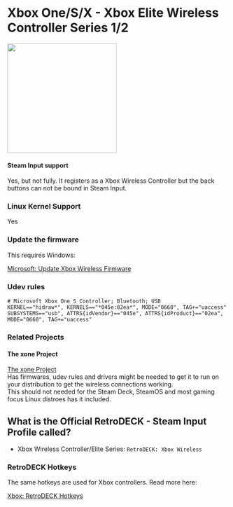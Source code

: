 # Xbox One/S/X - Xbox Elite Wireless Controller Series 1/2

<img src="../../../wiki_images/controllers/xbox-elite-wireless-series.png" width="250">

#### Steam Input support
Yes, but not fully. It registers as a Xbox Wireless Controller but the back buttons can not be bound in Steam Input.

### Linux Kernel Support
Yes

### Update the firmware

This requires Windows:

[Microsoft: Update Xbox Wireless Firmware](https://support.xbox.com/en-US/help/hardware-network/controller/update-xbox-wireless-controller)


### Udev rules

```
# Microsoft Xbox One S Controller; Bluetooth; USB
KERNEL=="hidraw*", KERNELS=="*045e:02ea*", MODE="0660", TAG+="uaccess"
SUBSYSTEMS=="usb", ATTRS{idVendor}=="045e", ATTRS{idProduct}=="02ea", MODE="0660", TAG+="uaccess"
```


### Related Projects

#### The xone Project
[The xone Project](https://github.com/medusalix/xone) <br>
Has firmwares, udev rules and drivers might be needed to get it to run on your distribution to get the wireless connections working.<br>
This should not needed for the Steam Deck, SteamOS and most gaming focus Linux distroes has it included.

## What is the Official RetroDECK - Steam Input Profile called?

- Xbox Wireless Controller/Elite Series: `RetroDECK: Xbox Wireless`

### RetroDECK Hotkeys

The same hotkeys are used for Xbox controllers. Read more here:

[Xbox: RetroDECK Hotkeys](../../wiki_rd_controls/hotkeys-xbox.md)
